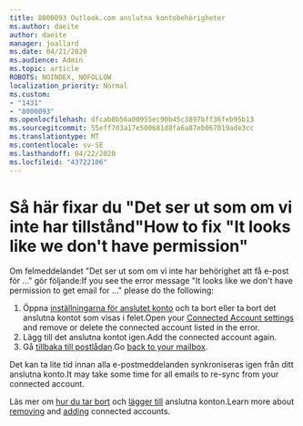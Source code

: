 ```yaml
---
title: 8000093 Outlook.com anslutna kontobehörigheter
ms.author: daeite
author: daeite
manager: joallard
ms.date: 04/21/2020
ms.audience: Admin
ms.topic: article
ROBOTS: NOINDEX, NOFOLLOW
localization_priority: Normal
ms.custom:
- "1431"
- "8000093"
ms.openlocfilehash: dfcab0b56a00955ec90b45c3897bff36feb95b13
ms.sourcegitcommit: 55eff703a17e500681d8fa6a87eb067019ade3cc
ms.translationtype: MT
ms.contentlocale: sv-SE
ms.lasthandoff: 04/22/2020
ms.locfileid: "43722106"
---
```

# <a name="how-to-fix-it-looks-like-we-dont-have-permission"></a><span data-ttu-id="542ee-102">Så här fixar du "Det ser ut som om vi inte har tillstånd"</span><span class="sxs-lookup"><span data-stu-id="542ee-102">How to fix "It looks like we don't have permission"</span></span>

<span data-ttu-id="542ee-103">Om felmeddelandet "Det ser ut som om vi inte har behörighet att få e-post för ..." gör följande:</span><span class="sxs-lookup"><span data-stu-id="542ee-103">If you see the error message "It looks like we don't have permission to get email for ..." please do the following:</span></span>

1. <span data-ttu-id="542ee-104">Öppna [inställningarna för anslutet konto](https://outlook.live.com/mail/options/mail/accounts) och ta bort eller ta bort det anslutna kontot som visas i felet.</span><span class="sxs-lookup"><span data-stu-id="542ee-104">Open your [Connected Account settings](https://outlook.live.com/mail/options/mail/accounts) and remove or delete the connected account listed in the error.</span></span>
2. <span data-ttu-id="542ee-105">Lägg till det anslutna kontot igen.</span><span class="sxs-lookup"><span data-stu-id="542ee-105">Add the connected account again.</span></span>
3. <span data-ttu-id="542ee-106">Gå [tillbaka till postlådan](https://outlook.live.com/mail/inbox).</span><span class="sxs-lookup"><span data-stu-id="542ee-106">Go [back to your mailbox](https://outlook.live.com/mail/inbox).</span></span>

<span data-ttu-id="542ee-107">Det kan ta lite tid innan alla e-postmeddelanden synkroniseras igen från ditt anslutna konto.</span><span class="sxs-lookup"><span data-stu-id="542ee-107">It may take some time for all emails to re-sync from your connected account.</span></span>

<span data-ttu-id="542ee-108">Läs mer om [hur du tar bort](https://support.office.com/article/0b9a6b95-ff1b-46c1-bf60-d6b3b82c5ac8?wt.mc_id=Office_Outlook_com_Alchemy) och [lägger till](https://support.office.com/article/c5224df4-5885-4e79-91ba-523aa743f0ba?wt.mc_id=Office_Outlook_com_Alchemy) anslutna konton.</span><span class="sxs-lookup"><span data-stu-id="542ee-108">Learn more about [removing](https://support.office.com/article/0b9a6b95-ff1b-46c1-bf60-d6b3b82c5ac8?wt.mc_id=Office_Outlook_com_Alchemy) and [adding](https://support.office.com/article/c5224df4-5885-4e79-91ba-523aa743f0ba?wt.mc_id=Office_Outlook_com_Alchemy) connected accounts.</span></span>